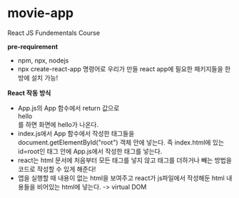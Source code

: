 # movie-app

React JS Fundementals Course

**pre-requirement**

- npm, npx, nodejs
- npx create-react-app 명령어로 우리가 만들 react app에 필요한 패키지들을 한방에 설치 가능!

**React 작동 방식**

- App.js의 App 함수에서 return 값으로 <div>hello</div>를 하면 화면에 hello가 나온다.
- index.js에서 App 함수에서 작성한 태그들을 document.getElementById("root") 객체 안에 넣는다. 즉 index.html에 있는 id=root인 태그 안에 App.js에서 작성한 태그를 넣는다.
- react는 html 문서에 처음부터 모든 태그를 넣지 않고 태그를 더하거나 빼는 방법을 코드로 작성할 수 있게 해준다!
- 앱을 실행할 때 내용이 없는 html을 보여주고 react가 js파일에서 작성해둔 html 내용들을 비어있는 html에 넣는다.
  -> virtual DOM
